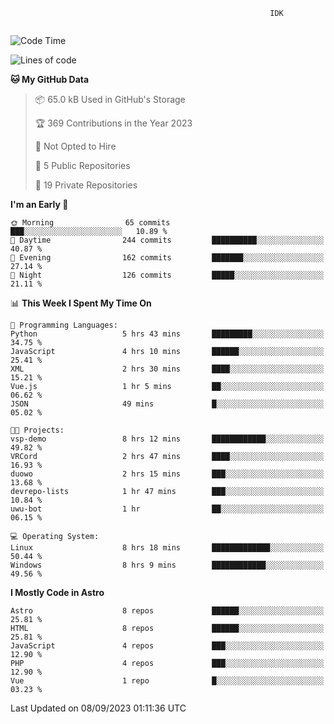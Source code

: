 ```text
                                                          IDK
                                       
```

<!--START_SECTION:waka-->
![Code Time](http://img.shields.io/badge/Code%20Time-35%20hrs%2028%20mins-blue)

![Lines of code](https://img.shields.io/badge/From%20Hello%20World%20I%27ve%20Written-128.1%20thousand%20lines%20of%20code-blue)

**🐱 My GitHub Data** 

> 📦 65.0 kB Used in GitHub's Storage 
 > 
> 🏆 369 Contributions in the Year 2023
 > 
> 🚫 Not Opted to Hire
 > 
> 📜 5 Public Repositories 
 > 
> 🔑 19 Private Repositories 
 > 
**I'm an Early 🐤** 

```text
🌞 Morning                65 commits          ███░░░░░░░░░░░░░░░░░░░░░░   10.89 % 
🌆 Daytime                244 commits         ██████████░░░░░░░░░░░░░░░   40.87 % 
🌃 Evening                162 commits         ███████░░░░░░░░░░░░░░░░░░   27.14 % 
🌙 Night                  126 commits         █████░░░░░░░░░░░░░░░░░░░░   21.11 % 
```


📊 **This Week I Spent My Time On** 

```text
💬 Programming Languages: 
Python                   5 hrs 43 mins       █████████░░░░░░░░░░░░░░░░   34.75 % 
JavaScript               4 hrs 10 mins       ██████░░░░░░░░░░░░░░░░░░░   25.41 % 
XML                      2 hrs 30 mins       ████░░░░░░░░░░░░░░░░░░░░░   15.21 % 
Vue.js                   1 hr 5 mins         ██░░░░░░░░░░░░░░░░░░░░░░░   06.62 % 
JSON                     49 mins             █░░░░░░░░░░░░░░░░░░░░░░░░   05.02 % 

🐱‍💻 Projects: 
vsp-demo                 8 hrs 12 mins       ████████████░░░░░░░░░░░░░   49.82 % 
VRCord                   2 hrs 47 mins       ████░░░░░░░░░░░░░░░░░░░░░   16.93 % 
duowo                    2 hrs 15 mins       ███░░░░░░░░░░░░░░░░░░░░░░   13.68 % 
devrepo-lists            1 hr 47 mins        ███░░░░░░░░░░░░░░░░░░░░░░   10.84 % 
uwu-bot                  1 hr                ██░░░░░░░░░░░░░░░░░░░░░░░   06.15 % 

💻 Operating System: 
Linux                    8 hrs 18 mins       █████████████░░░░░░░░░░░░   50.44 % 
Windows                  8 hrs 9 mins        ████████████░░░░░░░░░░░░░   49.56 % 
```

**I Mostly Code in Astro** 

```text
Astro                    8 repos             ██████░░░░░░░░░░░░░░░░░░░   25.81 % 
HTML                     8 repos             ██████░░░░░░░░░░░░░░░░░░░   25.81 % 
JavaScript               4 repos             ███░░░░░░░░░░░░░░░░░░░░░░   12.90 % 
PHP                      4 repos             ███░░░░░░░░░░░░░░░░░░░░░░   12.90 % 
Vue                      1 repo              █░░░░░░░░░░░░░░░░░░░░░░░░   03.23 % 
```




 Last Updated on 08/09/2023 01:11:36 UTC
<!--END_SECTION:waka-->
